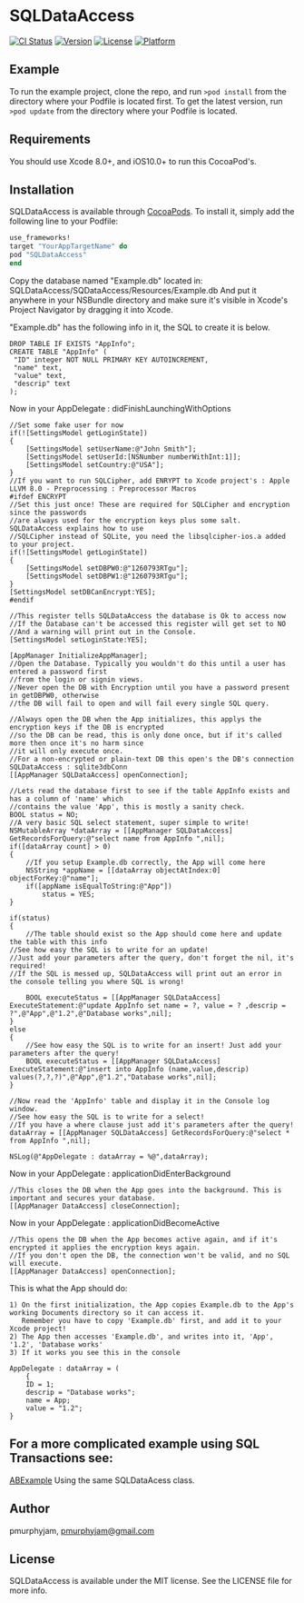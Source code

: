 # SQLDataAccess

[![CI Status](http://img.shields.io/travis/pmurphyjam/SQLDataAccess.svg?style=flat)](https://travis-ci.org/pmurphyjam/SQLDataAccess)
[![Version](https://img.shields.io/cocoapods/v/SQLDataAccess.svg?style=flat)](http://cocoapods.org/pods/SQLDataAccess)
[![License](https://img.shields.io/cocoapods/l/SQLDataAccess.svg?style=flat)](http://cocoapods.org/pods/SQLDataAccess)
[![Platform](https://img.shields.io/cocoapods/p/SQLDataAccess.svg?style=flat)](http://cocoapods.org/pods/SQLDataAccess)

## Example

To run the example project, clone the repo, and run `>pod install` from the directory where your Podfile is located first.
To get the latest version, run `>pod update` from the directory where your Podfile is located.

## Requirements

You should use Xcode 8.0+, and iOS10.0+ to run this CocoaPod's.

## Installation

SQLDataAccess is available through [CocoaPods](http://cocoapods.org). To install
it, simply add the following line to your Podfile:

```ruby
use_frameworks!
target "YourAppTargetName" do
pod "SQLDataAccess"
end
```
Copy the database named "Example.db" located in:
SQLDataAccess/SQDataAccess/Resources/Example.db
And put it anywhere in your NSBundle directory and make sure it's visible
in Xcode's Project Navigator by dragging it into Xcode.

"Example.db" has the following info in it, the SQL to create it is below.

    DROP TABLE IF EXISTS "AppInfo";
    CREATE TABLE "AppInfo" (
	 "ID" integer NOT NULL PRIMARY KEY AUTOINCREMENT,
	 "name" text,
	 "value" text,
	 "descrip" text
    );
    
Now in your AppDelegate : didFinishLaunchingWithOptions 

    //Set some fake user for now
    if(![SettingsModel getLoginState])
    {
        [SettingsModel setUserName:@"John Smith"];
        [SettingsModel setUserId:[NSNumber numberWithInt:1]];
        [SettingsModel setCountry:@"USA"];
    }
    //If you want to run SQLCipher, add ENRYPT to Xcode project's : Apple LLVM 8.0 - Preprocessing : Preprocessor Macros
    #ifdef ENCRYPT
    //Set this just once! These are required for SQLCipher and encryption since the passwords
    //are always used for the encryption keys plus some salt. SQLDataAccess explains how to use
    //SQLCipher instead of SQLite, you need the libsqlcipher-ios.a added to your project.
    if(![SettingsModel getLoginState])
    {
        [SettingsModel setDBPW0:@"1260793RTgu"];
        [SettingsModel setDBPW1:@"1260793RTgu"];
    }
    [SettingsModel setDBCanEncrypt:YES];
    #endif
    
    //This register tells SQLDataAccess the database is Ok to access now
    //If the Database can't be accessed this register will get set to NO
    //And a warning will print out in the Console.
    [SettingsModel setLoginState:YES];
    
    [AppManager InitializeAppManager];
    //Open the Database. Typically you wouldn't do this until a user has entered a password first
    //from the login or signin views. 
    //Never open the DB with Encryption until you have a password present in getDBPW0, otherwise
    //the DB will fail to open and will fail every single SQL query.
    
    //Always open the DB when the App initializes, this applys the encryption keys if the DB is encrypted
    //so the DB can be read, this is only done once, but if it's called more then once it's no harm since
    //it will only execute once.
    //For a non-encrypted or plain-text DB this open's the DB's connection SQLDataAccess : sqlite3dbConn
    [[AppManager SQLDataAccess] openConnection];
    
    //Lets read the database first to see if the table AppInfo exists and has a column of 'name' which
    //contains the value 'App', this is mostly a sanity check.
    BOOL status = NO;
    //A very basic SQL select statement, super simple to write!
    NSMutableArray *dataArray = [[AppManager SQLDataAccess] GetRecordsForQuery:@"select name from AppInfo ",nil];
    if([dataArray count] > 0)
    {
    	//If you setup Example.db correctly, the App will come here
        NSString *appName = [[dataArray objectAtIndex:0] objectForKey:@"name"];
        if([appName isEqualToString:@"App"])
            status = YES;
    }
    
    if(status)
    {
        //The table should exist so the App should come here and update the table with this info
	//See how easy the SQL is to write for an update! 
	//Just add your parameters after the query, don't forget the nil, it's required!
	//If the SQL is messed up, SQLDataAccess will print out an error in the console telling you where SQL is wrong!
	
        BOOL executeStatus = [[AppManager SQLDataAccess] ExecuteStatement:@"update AppInfo set name = ?, value = ? ,descrip = ?",@"App",@"1.2",@"Database works",nil];
    }
    else
    {
    	//See how easy the SQL is to write for an insert! Just add your parameters after the query!
        BOOL executeStatus = [[AppManager SQLDataAccess] ExecuteStatement:@"insert into AppInfo (name,value,descrip) values(?,?,?)",@"App",@"1.2","Database works",nil];
    }
    
    //Now read the 'AppInfo' table and display it in the Console log window.
    //See how easy the SQL is to write for a select!
    //If you have a where clause just add it's parameters after the query!
    dataArray = [[AppManager SQLDataAccess] GetRecordsForQuery:@"select * from AppInfo ",nil];
    
    NSLog(@"AppDelegate : dataArray = %@",dataArray);
    
Now in your AppDelegate : applicationDidEnterBackground

    //This closes the DB when the App goes into the background. This is important and secures your database.
    [[AppManager DataAccess] closeConnection];
        
Now in your AppDelegate : applicationDidBecomeActive
	
    //This opens the DB when the App becomes active again, and if it's encrypted it applies the encryption keys again.
    //If you don't open the DB, the connection won't be valid, and no SQL will execute.
    [[AppManager DataAccess] openConnection];

This is what the App should do:

    1) On the first initialization, the App copies Example.db to the App's working Documents directory so it can access it.
       Remember you have to copy 'Example.db' first, and add it to your Xcode project!
    2) The App then accesses 'Example.db', and writes into it, 'App', '1.2', 'Database works'
    3) If it works you see this in the console

    AppDelegate : dataArray = (
        {
        ID = 1;
        descrip = "Database works";
        name = App;
        value = "1.2";
    }
    
## For a more complicated example using SQL Transactions see:
[ABExample](https://github.com/pmurphyjam/ABExample)
Using the same SQLDataAcess class.

## Author

pmurphyjam, pmurphyjam@gmail.com

## License

SQLDataAccess is available under the MIT license. See the LICENSE file for more info.
